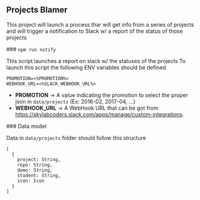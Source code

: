 ## Projects Blamer

This project will launch a process thar will get info from a series of projects and will trigger a notification to Slack w/ a report of the status of those projects

### `npm run notify`

This script launches a report on slack w/ the statuses of the projects
To launch this script the following ENV variables should be defined

```
PROMOTION=<%PROMOTION%>
WEBHOOK_URL=<%SLACK_WEBHOOK_URL%>
```

- **PROMOTION** → A value indicating the promotion to select the proper json in `data/projects` (Ex: 2016-02, 2017-04, ...)
- **WEBHOOK_URL** → A WebHook URL that can be got from https://skylabcoders.slack.com/apps/manage/custom-integrations. 

### Data model

Data in `data/projects` folder should follow this structure

```
[
  {
    project: String,
    repo: String,
    demo: String,
    student: String,
    icon: Icon
  }
]
```
